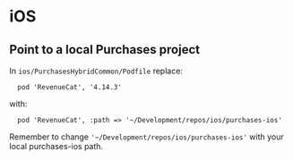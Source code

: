 # iOS

## Point to a local Purchases project

In `ios/PurchasesHybridCommon/Podfile` replace:

```
  pod 'RevenueCat', '4.14.3'
```

with:

```
  pod 'RevenueCat', :path => '~/Development/repos/ios/purchases-ios'
```

Remember to change `'~/Development/repos/ios/purchases-ios'` with your local purchases-ios path.
